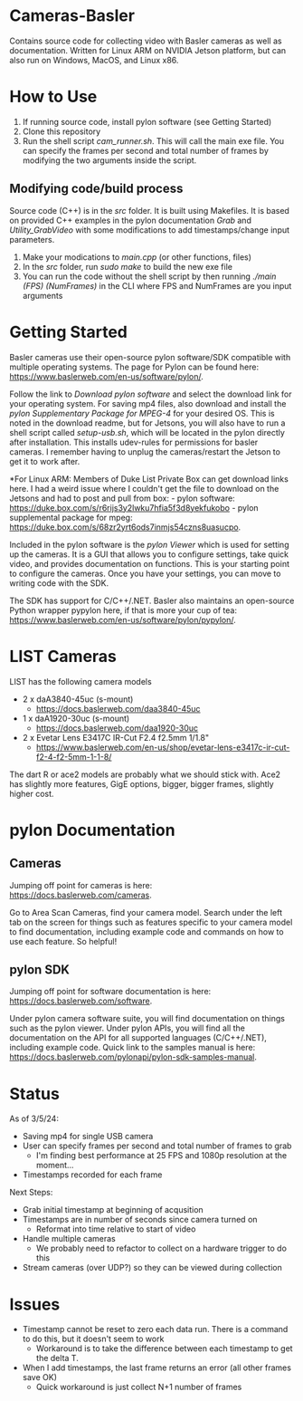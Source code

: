 # Cameras-Basler
Contains source code for collecting video with Basler cameras as well as documentation. Written for Linux ARM on NVIDIA Jetson platform, but can also run on Windows, MacOS, and Linux x86.

# How to Use
1. If running source code, install pylon software (see Getting Started)
2. Clone this repository
3. Run the shell script *cam_runner.sh*. This will call the main exe file. You can specify the frames per second and total number of frames by modifying the two arguments inside the script.

## Modifying code/build process
Source code (C++) is in the *src* folder. It is built using Makefiles. It is based on provided C++ examples in the pylon documentation *Grab* and *Utility_GrabVideo* with some modifications to add timestamps/change input parameters. 
1. Make your modications to *main.cpp* (or other functions, files)
2. In the *src* folder, run *sudo make* to build the new exe file
3. You can run the code without the shell script by then running *./main (FPS) (NumFrames)* in the CLI where FPS and NumFrames are you input arguments

# Getting Started
Basler cameras use their open-source pylon software/SDK compatible with multiple operating systems. The page for Pylon can be found here:
https://www.baslerweb.com/en-us/software/pylon/. 

Follow the link to *Download pylon software* and select the download link for your operating system. For saving mp4 files, also download and install the *pylon Supplementary Package for MPEG-4* for your desired OS. This is noted in the download readme, but for Jetsons, you will also have to run a shell script called *setup-usb.sh*, which will be located in the pylon directly after installation. This installs udev-rules for permissions for basler cameras. I remember having to unplug the cameras/restart the Jetson to get it to work after. 

*For Linux ARM: Members of Duke List Private Box can get download links here. I had a weird issue where I couldn't get the file to download on the Jetsons and had to post and pull from box:
    - pylon software: https://duke.box.com/s/r6rijs3y2lwku7hfia5f3d8yekfukobo 
    - pylon supplemental package for mpeg: https://duke.box.com/s/68zr2yrt6ods7inmjs54czns8uasucpo. 

Included in the pylon software is the *pylon Viewer* which is used for setting up the cameras. It is a GUI that allows you to configure settings, take quick video, and provides documentation on functions. This is your starting point to configure the cameras. Once you have your settings, you can move to writing code with the SDK. 

The SDK has support for C/C++/.NET. Basler also maintains an open-source Python wrapper pypylon here, if that is more your cup of tea: https://www.baslerweb.com/en-us/software/pylon/pypylon/. 

# LIST Cameras
LIST has the following camera models
- 2 x daA3840-45uc (s-mount)
    - https://docs.baslerweb.com/daa3840-45uc 
- 1 x daA1920-30uc (s-mount)
    - https://docs.baslerweb.com/daa1920-30uc
- 2 x Evetar Lens E3417C IR-Cut F2.4 f2.5mm 1/1.8"
    - https://www.baslerweb.com/en-us/shop/evetar-lens-e3417c-ir-cut-f2-4-f2-5mm-1-1-8/ 

The dart R or ace2 models are probably what we should stick with. Ace2 has slightly more features, GigE options, bigger, bigger frames, slightly higher cost.

# pylon Documentation 
## Cameras
Jumping off point for cameras is here: https://docs.baslerweb.com/cameras. 

Go to Area Scan Cameras, find your camera model. Search under the left tab on the screen for things such as features specific to your camera model to find documentation, including example code and commands on how to use each feature. So helpful!

## pylon SDK
Jumping off point for software documentation is here: https://docs.baslerweb.com/software. 

Under pylon camera software suite, you will find documentation on things such as the pylon viewer. Under pylon APIs, you will find all the documentation on the API for all supported languages (C/C++/.NET), including example code. Quick link to the samples manual is here: https://docs.baslerweb.com/pylonapi/pylon-sdk-samples-manual.

# Status
As of 3/5/24:
- Saving mp4 for single USB camera
- User can specify frames per second and total number of frames to grab
    - I'm finding best performance at 25 FPS and 1080p resolution at the moment...
- Timestamps recorded for each frame

Next Steps:
- Grab initial timestamp at beginning of acqusition
- Timestamps are in number of seconds since camera turned on
    - Reformat into time relative to start of video
- Handle multiple cameras
    - We probably need to refactor to collect on a hardware trigger to do this
- Stream cameras (over UDP?) so they can be viewed during collection

# Issues
- Timestamp cannot be reset to zero each data run. There is a command to do this, but it doesn't seem to work
    - Workaround is to take the difference between each timestamp to get the delta T.
- When I add timestamps, the last frame returns an error (all other frames save OK)
    - Quick workaround is just collect N+1 number of frames
